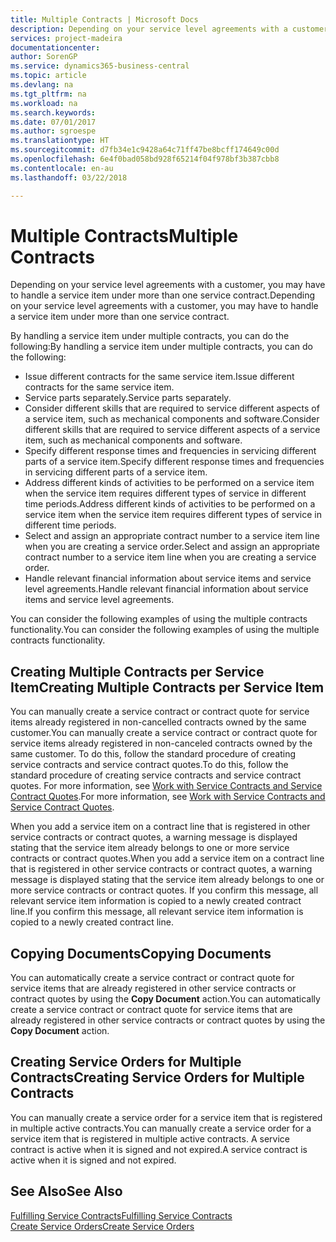 ```yaml
---
title: Multiple Contracts | Microsoft Docs
description: Depending on your service level agreements with a customer, you may have to handle a service item under more than one service contract.
services: project-madeira
documentationcenter: 
author: SorenGP
ms.service: dynamics365-business-central
ms.topic: article
ms.devlang: na
ms.tgt_pltfrm: na
ms.workload: na
ms.search.keywords: 
ms.date: 07/01/2017
ms.author: sgroespe
ms.translationtype: HT
ms.sourcegitcommit: d7fb34e1c9428a64c71ff47be8bcff174649c00d
ms.openlocfilehash: 6e4f0bad058bd928f65214f04f978bf3b387cbb8
ms.contentlocale: en-au
ms.lasthandoff: 03/22/2018

---
```

# <a name="multiple-contracts"></a><span data-ttu-id="a4e61-103">Multiple Contracts</span><span class="sxs-lookup"><span data-stu-id="a4e61-103">Multiple Contracts</span></span>
<span data-ttu-id="a4e61-104">Depending on your service level agreements with a customer, you may have to handle a service item under more than one service contract.</span><span class="sxs-lookup"><span data-stu-id="a4e61-104">Depending on your service level agreements with a customer, you may have to handle a service item under more than one service contract.</span></span>  
  
<span data-ttu-id="a4e61-105">By handling a service item under multiple contracts, you can do the following:</span><span class="sxs-lookup"><span data-stu-id="a4e61-105">By handling a service item under multiple contracts, you can do the following:</span></span>  
  
* <span data-ttu-id="a4e61-106">Issue different contracts for the same service item.</span><span class="sxs-lookup"><span data-stu-id="a4e61-106">Issue different contracts for the same service item.</span></span>  
* <span data-ttu-id="a4e61-107">Service parts separately.</span><span class="sxs-lookup"><span data-stu-id="a4e61-107">Service parts separately.</span></span>  
* <span data-ttu-id="a4e61-108">Consider different skills that are required to service different aspects of a service item, such as mechanical components and software.</span><span class="sxs-lookup"><span data-stu-id="a4e61-108">Consider different skills that are required to service different aspects of a service item, such as mechanical components and software.</span></span>  
* <span data-ttu-id="a4e61-109">Specify different response times and frequencies in servicing different parts of a service item.</span><span class="sxs-lookup"><span data-stu-id="a4e61-109">Specify different response times and frequencies in servicing different parts of a service item.</span></span>  
* <span data-ttu-id="a4e61-110">Address different kinds of activities to be performed on a service item when the service item requires different types of service in different time periods.</span><span class="sxs-lookup"><span data-stu-id="a4e61-110">Address different kinds of activities to be performed on a service item when the service item requires different types of service in different time periods.</span></span>  
* <span data-ttu-id="a4e61-111">Select and assign an appropriate contract number to a service item line when you are creating a service order.</span><span class="sxs-lookup"><span data-stu-id="a4e61-111">Select and assign an appropriate contract number to a service item line when you are creating a service order.</span></span>  
* <span data-ttu-id="a4e61-112">Handle relevant financial information about service items and service level agreements.</span><span class="sxs-lookup"><span data-stu-id="a4e61-112">Handle relevant financial information about service items and service level agreements.</span></span>  
  
<span data-ttu-id="a4e61-113">You can consider the following examples of using the multiple contracts functionality.</span><span class="sxs-lookup"><span data-stu-id="a4e61-113">You can consider the following examples of using the multiple contracts functionality.</span></span>  
  
## <a name="creating-multiple-contracts-per-service-item"></a><span data-ttu-id="a4e61-114">Creating Multiple Contracts per Service Item</span><span class="sxs-lookup"><span data-stu-id="a4e61-114">Creating Multiple Contracts per Service Item</span></span>  
<span data-ttu-id="a4e61-115">You can manually create a service contract or contract quote for service items already registered in non-cancelled contracts owned by the same customer.</span><span class="sxs-lookup"><span data-stu-id="a4e61-115">You can manually create a service contract or contract quote for service items already registered in non-canceled contracts owned by the same customer.</span></span> <span data-ttu-id="a4e61-116">To do this, follow the standard procedure of creating service contracts and service contract quotes.</span><span class="sxs-lookup"><span data-stu-id="a4e61-116">To do this, follow the standard procedure of creating service contracts and service contract quotes.</span></span> <span data-ttu-id="a4e61-117">For more information, see [Work with Service Contracts and Service Contract Quotes](service-how-to-create-service-contracts-and-service-contract-quotes.md).</span><span class="sxs-lookup"><span data-stu-id="a4e61-117">For more information, see [Work with Service Contracts and Service Contract Quotes](service-how-to-create-service-contracts-and-service-contract-quotes.md).</span></span>  
  
<span data-ttu-id="a4e61-118">When you add a service item on a contract line that is registered in other service contracts or contract quotes, a warning message is displayed stating that the service item already belongs to one or more service contracts or contract quotes.</span><span class="sxs-lookup"><span data-stu-id="a4e61-118">When you add a service item on a contract line that is registered in other service contracts or contract quotes, a warning message is displayed stating that the service item already belongs to one or more service contracts or contract quotes.</span></span> <span data-ttu-id="a4e61-119">If you confirm this message, all relevant service item information is copied to a newly created contract line.</span><span class="sxs-lookup"><span data-stu-id="a4e61-119">If you confirm this message, all relevant service item information is copied to a newly created contract line.</span></span>  
  
## <a name="copying-documents"></a><span data-ttu-id="a4e61-120">Copying Documents</span><span class="sxs-lookup"><span data-stu-id="a4e61-120">Copying Documents</span></span>  
<span data-ttu-id="a4e61-121">You can automatically create a service contract or contract quote for service items that are already registered in other service contracts or contract quotes by using the **Copy Document** action.</span><span class="sxs-lookup"><span data-stu-id="a4e61-121">You can automatically create a service contract or contract quote for service items that are already registered in other service contracts or contract quotes by using the **Copy Document** action.</span></span>  
  
## <a name="creating-service-orders-for-multiple-contracts"></a><span data-ttu-id="a4e61-122">Creating Service Orders for Multiple Contracts</span><span class="sxs-lookup"><span data-stu-id="a4e61-122">Creating Service Orders for Multiple Contracts</span></span>  
<span data-ttu-id="a4e61-123">You can manually create a service order for a service item that is registered in multiple active contracts.</span><span class="sxs-lookup"><span data-stu-id="a4e61-123">You can manually create a service order for a service item that is registered in multiple active contracts.</span></span> <span data-ttu-id="a4e61-124">A service contract is active when it is signed and not expired.</span><span class="sxs-lookup"><span data-stu-id="a4e61-124">A service contract is active when it is signed and not expired.</span></span>  
  
## <a name="see-also"></a><span data-ttu-id="a4e61-125">See Also</span><span class="sxs-lookup"><span data-stu-id="a4e61-125">See Also</span></span>  
[<span data-ttu-id="a4e61-126">Fulfilling Service Contracts</span><span class="sxs-lookup"><span data-stu-id="a4e61-126">Fulfilling Service Contracts</span></span>](service-fulfill-service-contracts.md)  
[<span data-ttu-id="a4e61-127">Create Service Orders</span><span class="sxs-lookup"><span data-stu-id="a4e61-127">Create Service Orders</span></span>](service-how-to-create-service-orders.md)  

